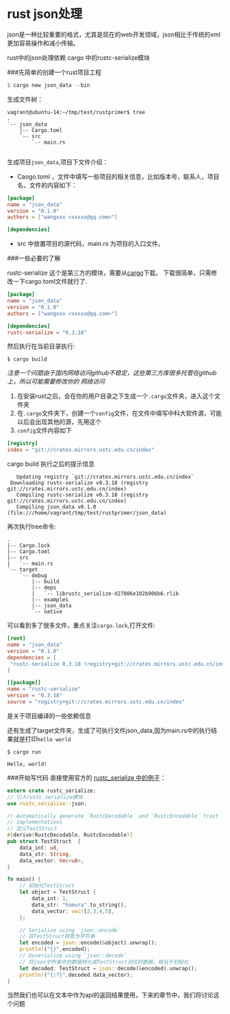 # rust json处理

json是一种比较重要的格式，尤其是现在的web开发领域，json相比于传统的xml更加容易操作和减小传输。

rust中的json处理依赖 cargo 中的rustc-serialize模块

###先简单的创建一个rust项目工程
``` rust
$ cargo new json_data --bin
```
生成文件树：
```shell
vagrant@ubuntu-14:~/tmp/test/rustprimer$ tree
.
`-- json_data
    |-- Cargo.toml
    `-- src
        `-- main.rs


```
生成项目`json_data`,项目下文件介绍：

- Caogo.toml ，文件中填写一些项目的相关信息，比如版本号，联系人，项目名，文件的内容如下：

```toml
[package]
name = "json_data"
version = "0.1.0"
authors = ["wangxxx <xxxxx@qq.com>"]

[dependencies]

```

- src 中放置项目的源代码，main.rs 为项目的入口文件。

###一些必要的了解

rustc-serialize 这个是第三方的模块，需要从[cargo](https://crates.io/crates/rustc-serialize)下载。
下载很简单，只需修改一下cargo.toml文件就行了.
```toml
[package]
name = "json_data"
version = "0.1.0"
authors = ["wangxxx <xxxxx@qq.com>"]

[dependencies]
rustc-serialize = "0.3.18"

```
然后执行在当前目录执行:
```
$ cargo build
```
*注意一个问题由于国内网络访问github不稳定，这些第三方库很多托管在github上，所以可能需要修改你的
网络访问*
1. 在安装rust之后，会在你的用户目录之下生成一个`.cargo`文件夹，进入这个文件夹
2. 在`.cargo`文件夹下，创建一个`config`文件，在文件中填写中科大软件源，可能以后会出现其他的源，先用这个
3. `config`文件内容如下

```toml
[registry]
index = "git://crates.mirrors.ustc.edu.cn/index"

```
cargo build 执行之后的提示信息

```
   Updating registry `git://crates.mirrors.ustc.edu.cn/index`
 Downloading rustc-serialize v0.3.18 (registry git://crates.mirrors.ustc.edu.cn/index)
   Compiling rustc-serialize v0.3.18 (registry git://crates.mirrors.ustc.edu.cn/index)
   Compiling json_data v0.1.0 (file:///home/vagrant/tmp/test/rustprimer/json_data)
```
再次执行tree命令:

```
.
|-- Cargo.lock
|-- Cargo.toml
|-- src
|   `-- main.rs
`-- target
    `-- debug
        |-- build
        |-- deps
        |   `-- librustc_serialize-d27006e102b906b6.rlib
        |-- examples
        |-- json_data
        `-- native

```
可以看到多了很多文件，重点关注`cargo.lock`,打开文件:

```toml
[root]
name = "json_data"
version = "0.1.0"
dependencies = [
 "rustc-serialize 0.3.18 (registry+git://crates.mirrors.ustc.edu.cn/index)",
]

[[package]]
name = "rustc-serialize"
version = "0.3.18"
source = "registry+git://crates.mirrors.ustc.edu.cn/index"

```
是关于项目编译的一些依赖信息

还有生成了target文件夹，生成了可执行文件json_data,因为main.rs中的执行结果就是打印`hello world`
```
$ cargo run

Hello, world!
```

###开始写代码
直接使用官方的 [rustc_serialize 中的例子](https://doc.rust-lang.org/rustc-serialize/rustc_serialize/json/index.html#using-autoserialization)：

``` rust
extern crate rustc_serialize;
// 引入rustc_serialize模块
use rustc_serialize::json;

// Automatically generate `RustcDecodable` and `RustcEncodable` trait
// implementations
// 定义TestStruct
#[derive(RustcDecodable, RustcEncodable)]
pub struct TestStruct  {
    data_int: u8,
    data_str: String,
    data_vector: Vec<u8>,
}

fn main() {
    // 初始化TestStruct
    let object = TestStruct {
        data_int: 1,
        data_str: "homura".to_string(),
        data_vector: vec![2,3,4,5],
    };

    // Serialize using `json::encode`
    // 将TestStruct转意为字符串
    let encoded = json::encode(&object).unwrap();
    println!("{}",encoded);
    // Deserialize using `json::decode`
    // 将json字符串中的数据转化成TestStruct对应的数据，相当于初始化
    let decoded: TestStruct = json::decode(&encoded).unwrap();
    println!("{:?}",decoded.data_vector);
}

```
当然我们也可以在文本中作为api的返回结果使用，下来的章节中，我们将讨论这个问题
